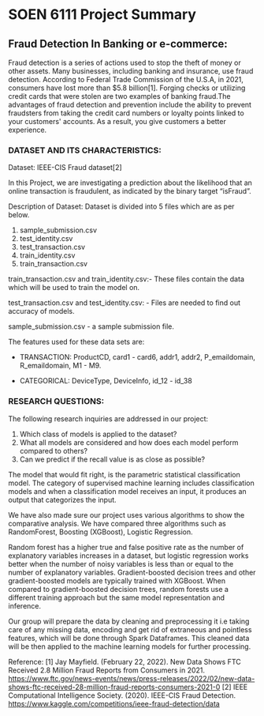 # SOEN 6111 Project Summary

## Fraud Detection In Banking or e-commerce:

Fraud detection is a series of actions used to stop the theft of money or other assets. Many businesses, including banking and insurance, use fraud detection. According to Federal Trade Commission of the U.S.A, in 2021, consumers have lost more than $5.8 billion[1]. Forging checks or utilizing credit cards that were stolen are two examples of banking fraud.The advantages of fraud detection and prevention include the ability to prevent fraudsters from taking the credit card numbers or loyalty points linked to your customers' accounts. As a result, you give customers a better experience.

### DATASET AND ITS CHARACTERISTICS:

Dataset: IEEE-CIS Fraud dataset[2]

In this Project, we are investigating a prediction about the likelihood that an online transaction is fraudulent, as indicated by the binary target “isFraud”. 

Description of Dataset: Dataset is divided into 5 files which are as per below.
1) sample_submission.csv
2) test_identity.csv
3) test_transaction.csv
4) train_identity.csv
5) train_transaction.csv

train_transaction.csv and train_identity.csv:- These files contain the data which will be used to train the model on. 

test_transaction.csv and test_identity.csv: - Files are needed to find out accuracy of models. 

sample_submission.csv - a sample submission file.

The features used for these data sets are:

* TRANSACTION: ProductCD, card1 - card6, addr1, addr2, P_emaildomain, R_emaildomain, M1 - M9.

* CATEGORICAL: DeviceType, DeviceInfo, id_12 - id_38

### RESEARCH QUESTIONS:

The following research inquiries are addressed in our project:

1) Which class of models is applied to the dataset?
2) What all models are considered and how does each model perform compared to others?
3) Can we predict if the recall value is as close as possible?


The model that would fit right, is the parametric statistical classification model. The category of supervised machine learning includes classification models and when a classification model receives an input, it produces an output that categorizes the input.

We have also made sure our project uses various algorithms to show the comparative analysis. We have compared three algorithms such as RandomForest, Boosting (XGBoost), Logistic Regression.

Random forest has a higher true and false positive rate as the number of explanatory variables increases in a dataset, but logistic regression works better when the number of noisy variables is less than or equal to the number of explanatory variables. Gradient-boosted decision trees and other gradient-boosted models are typically trained with XGBoost. When compared to gradient-boosted decision trees, random forests use a different training approach but the same model representation and inference.

Our group will prepare the data by cleaning and preprocessing it i.e taking care of any missing data, encoding and get rid of extraneous and pointless features, which will be done through Spark Dataframes. This cleaned data will be then applied to the machine learning models for further processing.


Reference:
[1] Jay Mayfield. (February 22, 2022). New Data Shows FTC Received 2.8 Million Fraud Reports from Consumers in 2021. https://www.ftc.gov/news-events/news/press-releases/2022/02/new-data-shows-ftc-received-28-million-fraud-reports-consumers-2021-0
[2] IEEE Computational Intelligence Society. (2020). IEEE-CIS Fraud Detection. https://www.kaggle.com/competitions/ieee-fraud-detection/data

